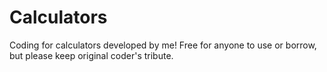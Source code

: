 # Calculators
Coding for calculators developed by me! Free for anyone to use or borrow, but please keep original coder's tribute.

